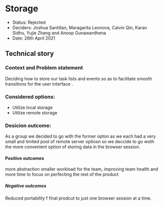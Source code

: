 #  Storage 

* Status: Rejected
* Deciders: Joshua Santillan, Maragarita Leonova, Calvin Qin, Karan Sidhu, Yujie Zhang and Anoop Gunawardhena
* Date: 26th April 2021

## Technical story

### Context and Problem statement
Deciding how to store our task lists and events so as to facilitate smooth transitions for the user interface .
### Considered options:
* Utilize local storage
* Utilize remote storage


### Desicion outcome:
As a group we decided to go with the former opton as we each had a very small and limited pool of remote server optiosn so we deccide  to go woth the more convenient option
of storing data in the browser session.

#### Positive outcomes
 more abstraction smaller workload for the team, improving team health and more time to focus on perfecting the rest of the product
 
##### Negative outcomes
Reduced portability f final prodcut to just one browser session at a time.
